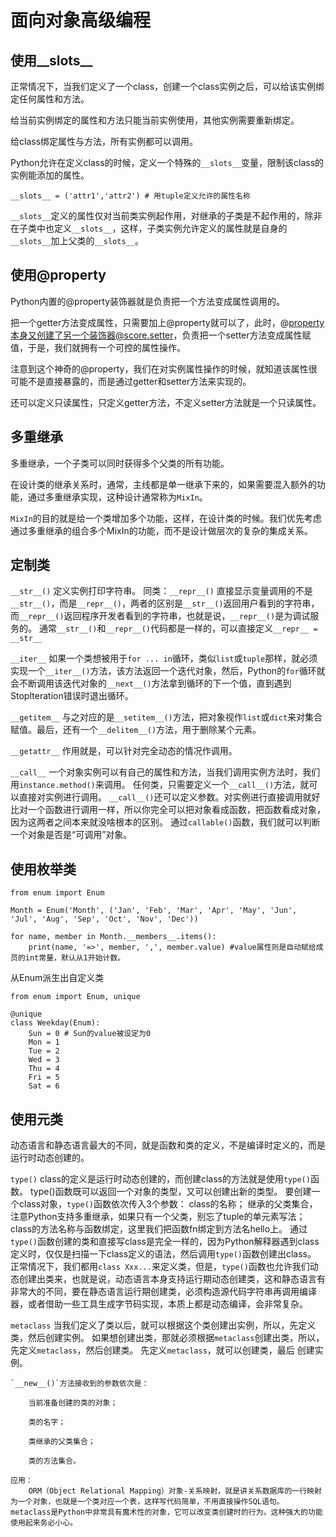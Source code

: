# 面向对象高级编程

## 使用__slots__

正常情况下，当我们定义了一个class，创建一个class实例之后，可以给该实例绑定任何属性和方法。

给当前实例绑定的属性和方法只能当前实例使用，其他实例需要重新绑定。

给class绑定属性与方法，所有实例都可以调用。

Python允许在定义class的时候，定义一个特殊的`__slots__`变量，限制该class的实例能添加的属性。

```
__slots__ = ('attr1','attr2') # 用tuple定义允许的属性名称
```

`__slots__`定义的属性仅对当前类实例起作用，对继承的子类是不起作用的，除非在子类中也定义`__slots__`，这样，子类实例允许定义的属性就是自身的`__slots__`加上父类的`__slots__`。

## 使用@property

Python内置的@property装饰器就是负责把一个方法变成属性调用的。

把一个getter方法变成属性，只需要加上@property就可以了，此时，@property本身又创建了另一个装饰器@score.setter，负责把一个setter方法变成属性赋值，于是，我们就拥有一个可控的属性操作。

注意到这个神奇的@property，我们在对实例属性操作的时候，就知道该属性很可能不是直接暴露的，而是通过getter和setter方法来实现的。

还可以定义只读属性，只定义getter方法，不定义setter方法就是一个只读属性。

## 多重继承

多重继承，一个子类可以同时获得多个父类的所有功能。

在设计类的继承关系时，通常，主线都是单一继承下来的，如果需要混入额外的功能，通过多重继承实现，这种设计通常称为`MixIn`。

`MixIn`的目的就是给一个类增加多个功能，这样，在设计类的时候。我们优先考虑通过多重继承的组合多个MixIn的功能，而不是设计做层次的复杂的集成关系。

## 定制类

`__str__()`
    定义实例打印字符串。
    同类：`__repr__()`
    直接显示变量调用的不是`__str__()`，而是`__repr__()`，两者的区别是`__str__()`返回用户看到的字符串，而`__repr__()`返回程序开发者看到的字符串，也就是说，`__repr__()`是为调试服务的。
    通常`__str__()`和`__repr__()`代码都是一样的，可以直接定义`__repr__ = __str__`

`__iter__`
    如果一个类想被用于`for ... in`循环，类似`list`或`tuple`那样，就必须实现一个`__iter__()`方法，该方法返回一个迭代对象，然后，Python的`for`循环就会不断调用该迭代对象的`__next__()`方法拿到循环的下一个值，直到遇到StopIteration错误时退出循环。

`__getitem__`
    与之对应的是`__setitem__()`方法，把对象视作`list`或`dict`来对集合赋值。最后，还有一个`__delitem__()`方法，用于删除某个元素。

`__getattr__`
    作用就是，可以针对完全动态的情况作调用。

`__call__`
    一个对象实例可以有自己的属性和方法，当我们调用实例方法时，我们用`instance.method()`来调用。
    任何类，只需要定义一个`__call__()`方法，就可以直接对实例进行调用。
    `__call__()`还可以定义参数。对实例进行直接调用就好比对一个函数进行调用一样，所以你完全可以把对象看成函数，把函数看成对象，因为这两者之间本来就没啥根本的区别。
    通过`callable()`函数，我们就可以判断一个对象是否是“可调用”对象。

## 使用枚举类

```
from enum import Enum

Month = Enum('Month', ('Jan', 'Feb', 'Mar', 'Apr', 'May', 'Jun', 'Jul', 'Aug', 'Sep', 'Oct', 'Nov', 'Dec'))

for name, member in Month.__members__.items():
    print(name, '=>', member, ',', member.value) #value属性则是自动赋给成员的int常量，默认从1开始计数。
```

从Enum派生出自定义类
```
from enum import Enum, unique

@unique
class Weekday(Enum):
    Sun = 0 # Sun的value被设定为0
    Mon = 1
    Tue = 2
    Wed = 3
    Thu = 4
    Fri = 5
    Sat = 6
```

## 使用元类

动态语言和静态语言最大的不同，就是函数和类的定义，不是编译时定义的，而是运行时动态创建的。

`type()`
    class的定义是运行时动态创建的，而创建class的方法就是使用`type()`函数。
    type()函数既可以返回一个对象的类型，又可以创建出新的类型。
    要创建一个class对象，`type()`函数依次传入3个参数：
        class的名称；
        继承的父类集合，注意Python支持多重继承，如果只有一个父类，别忘了tuple的单元素写法；
        class的方法名称与函数绑定，这里我们把函数fn绑定到方法名hello上。
    通过`type()`函数创建的类和直接写class是完全一样的，因为Python解释器遇到class定义时，仅仅是扫描一下class定义的语法，然后调用`type()`函数创建出class。
    正常情况下，我们都用`class Xxx...`来定义类，但是，`type()`函数也允许我们动态创建出类来，也就是说，动态语言本身支持运行期动态创建类，这和静态语言有非常大的不同，要在静态语言运行期创建类，必须构造源代码字符串再调用编译器，或者借助一些工具生成字节码实现，本质上都是动态编译，会非常复杂。

`metaclass`
    当我们定义了类以后，就可以根据这个类创建出实例，所以，先定义类，然后创建实例。
    如果想创建出类，那就必须根据`metaclass`创建出类，所以，先定义`metaclass`，然后创建类。
    先定义`metaclass`，就可以创建类，最后 创建实例。

    `__new__()`方法接收到的参数依次是：

        当前准备创建的类的对象；

        类的名字；

        类继承的父类集合；

        类的方法集合。
    
    应用：
        ORM（Object Relational Mapping）对象-关系映射，就是讲关系数据库的一行映射为一个对象，也就是一个类对应一个表，这样写代码简单，不用直接操作SQL语句。
    metaclass是Python中非常具有魔术性的对象，它可以改变类创建时的行为。这种强大的功能使用起来务必小心。
